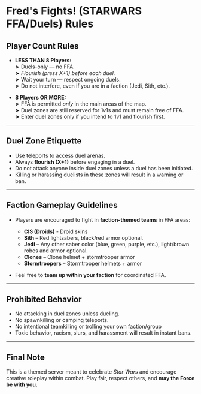 # Fred's Fights! (STARWARS FFA/Duels) Rules

## Player Count Rules
- **LESS THAN 8 Players:**  
  ➤ Duels-only — no FFA.   
  ➤ *Flourish (press X+1) before each duel.*  
  ➤ Wait your turn — respect ongoing duels.  
  ➤ Do not interfere, even if you are in a faction (Jedi, Sith, etc.).

- **8 Players OR MORE:**  
  ➤ FFA is permitted *only* in the main areas of the map.  
  ➤ Duel zones are still reserved for 1v1s and must remain free of FFA.  
  ➤ Enter duel zones only if you intend to 1v1 and flourish first.

---

## Duel Zone Etiquette
- Use teleports to access duel arenas.
- Always **flourish (X+1)** before engaging in a duel.
- Do not attack anyone inside duel zones unless a duel has been initiated.
- Killing or harassing duelists in these zones will result in a warning or ban.

---

## Faction Gameplay Guidelines
- Players are encouraged to fight in **faction-themed teams** in FFA areas:
  - **CIS (Droids)** - Droid skins
  - **Sith** – Red lightsabers, black/red armor optional.
  - **Jedi** – Any other saber color (blue, green, purple, etc.), light/brown robes and armor optional.
  - **Clones** – Clone helmet + stormtrooper armor
  - **Stormtroopers** – Stormtrooper helmets + armor

- Feel free to **team up within your faction** for coordinated FFA.

---

## Prohibited Behavior
- No attacking in duel zones unless dueling.
- No spawnkilling or camping teleports.
- No intentional teamkilling or trolling your own faction/group
- Toxic behavior, racism, slurs, and harassment will result in instant bans.

---


## Final Note
This is a themed server meant to celebrate *Star Wars* and encourage creative roleplay within combat. Play fair, respect others, and **may the Force be with you.**
